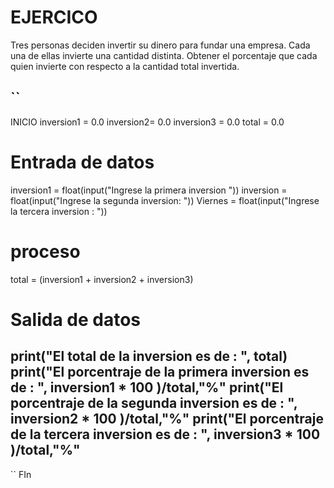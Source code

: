 # EJERCICO
Tres personas deciden invertir su dinero para fundar una empresa. Cada una de ellas invierte una cantidad distinta. Obtener el porcentaje que cada quien invierte con respecto a la cantidad total invertida.

``
----
INICIO
inversion1 = 0.0
inversion2= 0.0
inversion3 = 0.0 
total = 0.0 

# Entrada de datos 
inversion1 = float(input("Ingrese la primera inversion "))
inversion = float(input("Ingrese la segunda inversion: "))
Viernes = float(input("Ingrese la tercera inversion : "))

# proceso 
total = (inversion1 + inversion2 + inversion3)

# Salida de datos 
print("El total de la inversion es de : ", total)
print("El porcentraje de la primera inversion es de : ", inversion1 * 100 )/total,"%"
print("El porcentraje de la segunda inversion es de : ", inversion2 * 100 )/total,"%"
print("El porcentraje de la tercera inversion es de : ", inversion3 * 100 )/total,"%"
----

`` 
FIn
